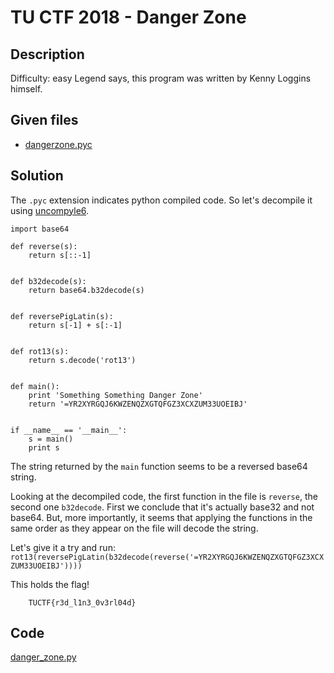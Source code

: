 # TU CTF 2018 - Danger Zone

## Description
Difficulty: easy
Legend says, this program was written by Kenny Loggins himself.

## Given files
- [dangerzone.pyc](./dangerzone.pyc)

## Solution
The `.pyc` extension indicates python compiled code. So let's decompile it using [uncompyle6](https://github.com/rocky/python-uncompyle6).

```
import base64

def reverse(s):
    return s[::-1]


def b32decode(s):
    return base64.b32decode(s)


def reversePigLatin(s):
    return s[-1] + s[:-1]


def rot13(s):
    return s.decode('rot13')


def main():
    print 'Something Something Danger Zone'
    return '=YR2XYRGQJ6KWZENQZXGTQFGZ3XCXZUM33UOEIBJ'


if __name__ == '__main__':
    s = main()
    print s
```

The string returned by the `main` function seems to be a reversed base64 string.

Looking at the decompiled code, the first function in the file is `reverse`, the second one `b32decode`. First we conclude that it's actually base32 and not base64. But, more importantly, it seems that applying the functions in the same order as they appear on the file will decode the string.

Let's give it a try and run: `rot13(reversePigLatin(b32decode(reverse('=YR2XYRGQJ6KWZENQZXGTQFGZ3XCXZUM33UOEIBJ'))))
`

This holds the flag!

```
    TUCTF{r3d_l1n3_0v3rl04d}
```

## Code
[danger_zone.py](./danger_zone.py)
